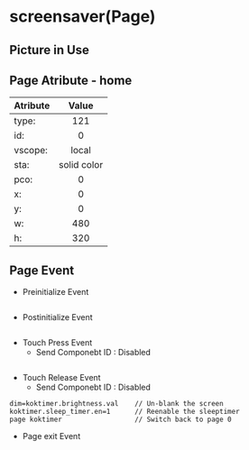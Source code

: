 # screensaver(Page)

## Picture in Use

## Page Atribute - home
|Atribute  | Value       |
|:---      | :---:       |
| type:    | 121         |
| id:      | 0           |
| vscope:  | local       |
| sta:     | solid color |
| pco:     | 0           |
| x:       | 0           |
| y:       | 0           |
| w:       | 480         |
| h:       | 320         |

## Page Event
* Preinitialize Event
```
```
* Postinitialize Event
```
```
* Touch Press Event
  * Send Componebt ID : Disabled
```
```
* Touch Release Event
  * Send Componebt ID : Disabled
```
dim=koktimer.brightness.val    // Un-blank the screen
koktimer.sleep_timer.en=1      // Reenable the sleeptimer
page koktimer                  // Switch back to page 0
```
* Page exit Event
```
```
